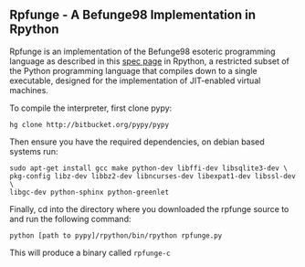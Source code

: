 Rpfunge - A Befunge98 Implementation in Rpython
-----------------------------------------------

Rpfunge is an implementation of the Befunge98 esoteric programming language
as described in this [spec page][befunge98-spec] in Rpython, a restricted
subset of the Python programming language that compiles down to a single
executable, designed for the implementation of JIT-enabled virtual machines.

To compile the interpreter, first clone pypy:

    hg clone http://bitbucket.org/pypy/pypy

Then ensure you have the required dependencies, on debian based systems run:

    sudo apt-get install gcc make python-dev libffi-dev libsqlite3-dev \
    pkg-config libz-dev libbz2-dev libncurses-dev libexpat1-dev libssl-dev \
    libgc-dev python-sphinx python-greenlet

Finally, cd into the directory where you downloaded the rpfunge source to and
run the following command:

    python [path to pypy]/rpython/bin/rpython rpfunge.py

This will produce a binary called `rpfunge-c`

[befunge98-spec]: http://quadium.net/funge/spec98.html "Funge 98 Final Specification"
